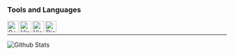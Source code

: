 ### Tools and Languages
<img align="left" alt="C++" width="26px" src="https://i.imgur.com/eyGLS1H.png" />
<img align="left" alt="Visual Studio" width="26px" src="https://cdn.isabelle.gg/vs.png" />
<img align="left" alt="Visual Studio Code" width="26px" src="https://i.imgur.com/EsQdflw.png" />  
<img align="left" alt="Discord.JS" width="26px" src="https://i.imgur.com/UwIIbzi.png" />


<br />





--- 



<img align="left" alt="Github Stats" src="https://github-readme-stats.vercel.app/api?username=Nomadzz&show_icons=true&hide_border=false" />
